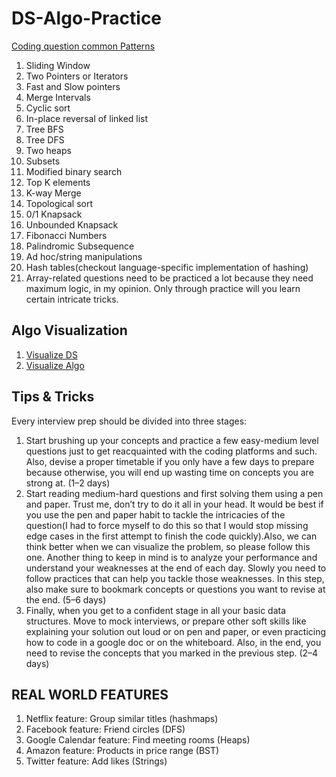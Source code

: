 # DS-Algo-Practice

[Coding question common Patterns](https://seanprashad.com/leetcode-patterns/)


1. Sliding Window
2. Two Pointers or Iterators
3. Fast and Slow pointers
4. Merge Intervals
5. Cyclic sort
6. In-place reversal of linked list
7. Tree BFS
8. Tree DFS
9. Two heaps
10. Subsets
11. Modified binary search
12. Top K elements
13. K-way Merge
14. Topological sort
15. 0/1 Knapsack
16. Unbounded Knapsack
17. Fibonacci Numbers
18. Palindromic Subsequence
19. Ad hoc/string manipulations
20. Hash tables(checkout language-specific implementation of hashing)
21. Array-related questions need to be practiced a lot because they need maximum logic, in my opinion. Only through practice will you learn certain intricate tricks.

## Algo Visualization ##

1. [Visualize DS](https://visualgo.net/en) <br/>
2. [Visualize Algo](https://algorithm-visualizer.org/) <br/>


## Tips & Tricks ##
Every interview prep should be divided into three stages:

1. Start brushing up your concepts and practice a few easy-medium level questions just to get reacquainted with the coding platforms and such. Also, devise a proper timetable if you only have a few days to prepare because otherwise, you will end up wasting time on concepts you are strong at. (1–2 days)
2. Start reading medium-hard questions and first solving them using a pen and paper. Trust me, don’t try to do it all in your head. It would be best if you use the pen and paper habit to tackle the intricacies of the question(I had to force myself to do this so that I would stop missing edge cases in the first attempt to finish the code quickly).Also, we can think better when we can visualize the problem, so please follow this one. Another thing to keep in mind is to analyze your performance and understand your weaknesses at the end of each day. Slowly you need to follow practices that can help you tackle those weaknesses. In this step, also make sure to bookmark concepts or questions you want to revise at the end. (5–6 days)
3. Finally, when you get to a confident stage in all your basic data structures. Move to mock interviews, or prepare other soft skills like explaining your solution out loud or on pen and paper, or even practicing how to code in a google doc or on the whiteboard. Also, in the end, you need to revise the concepts that you marked in the previous step. (2–4 days)

## REAL WORLD FEATURES  ##

1. Netflix feature: Group similar titles (hashmaps)
2. Facebook feature: Friend circles (DFS)
3. Google Calendar feature: Find meeting rooms (Heaps)
4. Amazon feature: Products in price range (BST)
5. Twitter feature: Add likes (Strings)











